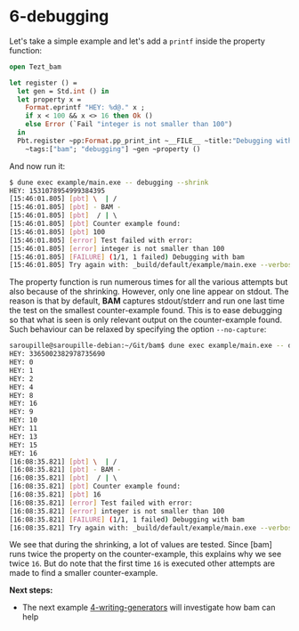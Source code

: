 # 6-debugging

Let's take a simple example and let's add a `printf` inside the property function:

```ocaml
open Tezt_bam

let register () =
  let gen = Std.int () in
  let property x =
    Format.eprintf "HEY: %d@." x ;
    if x < 100 && x <> 16 then Ok ()
    else Error (`Fail "integer is not smaller than 100")
  in
  Pbt.register ~pp:Format.pp_print_int ~__FILE__ ~title:"Debugging with bam"
    ~tags:["bam"; "debugging"] ~gen ~property ()
```

And now run it:

```bash
$ dune exec example/main.exe -- debugging --shrink
HEY: 1531078954999384395            
[15:46:01.805] [pbt] \  | /
[15:46:01.805] [pbt] - BAM -
[15:46:01.805] [pbt]  / | \ 
[15:46:01.805] [pbt] Counter example found:
[15:46:01.805] [pbt] 100
[15:46:01.805] [error] Test failed with error:
[15:46:01.805] [error] integer is not smaller than 100
[15:46:01.805] [FAILURE] (1/1, 1 failed) Debugging with bam
[15:46:01.805] Try again with: _build/default/example/main.exe --verbose --file example/3-debugging/debugging.ml --title 'Debugging with bam' --seed 830377664
```

The property function is run numerous times for all the various attempts but
also because of the shrinking. However, only one line appear on stdout. The
reason is that by default, **BAM** captures stdout/stderr and run one last time
the test on the smallest counter-example found. This is to ease debugging so
that what is seen is only relevant output on the counter-example found. Such
behaviour can be relaxed by specifying the option `--no-capture`:

```bash
saroupille@saroupille-debian:~/Git/bam$ dune exec example/main.exe -- debugging --shrink --no-capture
HEY: 3365002382978735690
HEY: 0
HEY: 1
HEY: 2
HEY: 4
HEY: 8
HEY: 16
HEY: 9
HEY: 10
HEY: 11
HEY: 13
HEY: 15
HEY: 16
[16:08:35.821] [pbt] \  | /
[16:08:35.821] [pbt] - BAM -
[16:08:35.821] [pbt]  / | \ 
[16:08:35.821] [pbt] Counter example found:
[16:08:35.821] [pbt] 16
[16:08:35.821] [error] Test failed with error:
[16:08:35.821] [error] integer is not smaller than 100
[16:08:35.821] [FAILURE] (1/1, 1 failed) Debugging with bam
[16:08:35.821] Try again with: _build/default/example/main.exe --verbose --file example/3-debugging/debugging.ml --title 'Debugging with bam' --seed 353027053
```

We see that during the shrinking, a lot of values are tested. Since
[bam] runs twice the property on the counter-example, this explains
why we see twice `16`. But do note that the first time `16` is
executed other attempts are made to find a smaller counter-example.

**Next steps:**
- The next example
  [4-writing-generators](https://github.com/francoisthire/bam/tree/master/example/4-writing-generators)
  will investigate how bam can help
